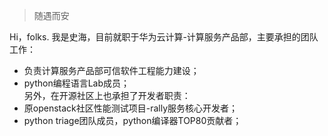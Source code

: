 > 随遇而安

Hi，folks. 我是史海，目前就职于华为云计算-计算服务产品部，主要承担的团队工作：  
* 负责计算服务产品部可信软件工程能力建设；
* python编程语言Lab成员；  
另外，在开源社区上也承担了开发者职责：
* 原openstack社区性能测试项目-rally服务核心开发者；
* python triage团队成员，python编译器TOP80贡献者；
